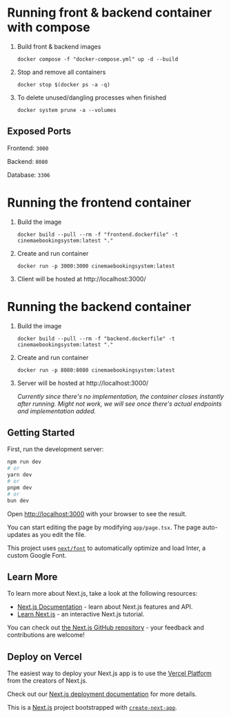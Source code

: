 # Running front & backend container with compose

1. Build front & backend images

   ```docker compose -f "docker-compose.yml" up -d --build```

2. Stop and remove all containers

   ```docker stop $(docker ps -a -q)```

2. To delete unused/dangling processes when finished

     ```docker system prune -a --volumes```

## Exposed Ports

Frontend: `3000`

Backend: `8080`

Database: `3306`

# Running the frontend container

1. Build the image

   ```docker build --pull --rm -f "frontend.dockerfile" -t cinemaebookingsystem:latest "."```

2. Create and run container

   ```docker run -p 3000:3000 cinemaebookingsystem:latest```

3. Client will be hosted at http://localhost:3000/

# Running the backend container

1. Build the image

   ```docker build --pull --rm -f "backend.dockerfile" -t cinemaebookingsystem:latest "."```

2. Create and run container

   ```docker run -p 8080:8080 cinemaebookingsystem:latest```

3. Server will be hosted at http://localhost:3000/

   *Currently since there's no implementation, the container closes instantly after running. Might not work, we will see once there's actual endpoints and implementation added.*

## Getting Started

First, run the development server:

```bash
npm run dev
# or
yarn dev
# or
pnpm dev
# or
bun dev
```

Open [http://localhost:3000](http://localhost:3000) with your browser to see the result.

You can start editing the page by modifying `app/page.tsx`. The page auto-updates as you edit the file.

This project uses [`next/font`](https://nextjs.org/docs/basic-features/font-optimization) to automatically optimize and load Inter, a custom Google Font.

## Learn More

To learn more about Next.js, take a look at the following resources:

- [Next.js Documentation](https://nextjs.org/docs) - learn about Next.js features and API.
- [Learn Next.js](https://nextjs.org/learn) - an interactive Next.js tutorial.

You can check out [the Next.js GitHub repository](https://github.com/vercel/next.js/) - your feedback and contributions are welcome!

## Deploy on Vercel

The easiest way to deploy your Next.js app is to use the [Vercel Platform](https://vercel.com/new?utm_medium=default-template&filter=next.js&utm_source=create-next-app&utm_campaign=create-next-app-readme) from the creators of Next.js.

Check out our [Next.js deployment documentation](https://nextjs.org/docs/deployment) for more details.

This is a [Next.js](https://nextjs.org/) project bootstrapped with [`create-next-app`](https://github.com/vercel/next.js/tree/canary/packages/create-next-app).
